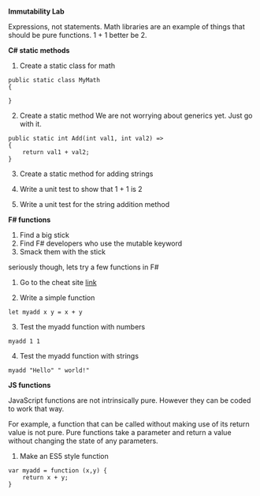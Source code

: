 **Immutability Lab**

Expressions, not statements.  Math libraries are an example of things that should be pure functions.  1 + 1 better be 2.

**C# static methods**

1. Create a static class for math

```
public static class MyMath 
{
    
}

```
2. Create a static method
We are not worrying about generics yet.  Just go with it.

```
public static int Add(int val1, int val2) => 
{
    return val1 + val2;
}

```

3. Create a static method for adding strings

4. Write a unit test to show that 1 + 1 is 2

5.  Write a unit test for the string addition method


**F# functions**

1. Find a big stick
2. Find F# developers who use the mutable keyword
3. Smack them with the stick

seriously though, lets try a few functions in F#


1. Go to the cheat site
[link](https://swlaschin.gitbooks.io/fsharpforfunandprofit/content/posts/fsharp-in-60-seconds.html)

2. Write a simple function

```
let myadd x y = x + y

```

3. Test the myadd function with numbers

```
myadd 1 1

```
4.  Test the myadd function with strings

```
myadd "Hello" " world!"

```


**JS functions**

JavaScript functions are not intrinsically pure.  However they can be coded to work that way.

For example, a function that can be called without making use of its return value is not pure.  Pure functions take a parameter and return a value without changing the state of any parameters.

1.  Make an ES5 style function

```
var myadd = function (x,y) {
    return x + y;
}

```

